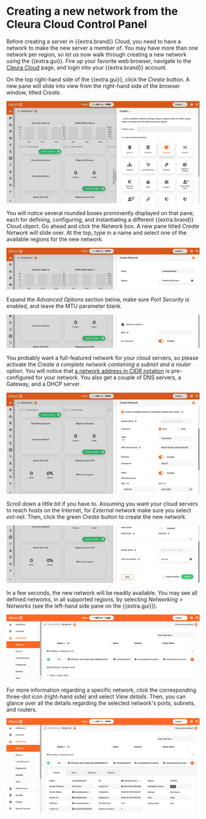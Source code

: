 # Creating a new network from the Cleura Cloud Control Panel

Before creating a server in {{extra.brand}} Cloud, you need to have a
network to make the new server a member of. You may have more than one
network per region, so let us now walk through creating a new network
using the {{extra.gui}}. Fire up your favorite web browser, navigate
to the [Cleura Cloud](https://{{extra.gui_domain}}) page, and login
into your {{extra.brand}} account.

On the top right-hand side of the {{extra.gui}}, click the _Create_
button. A new pane will slide into view from the right-hand side of
the browser window, titled _Create_.

![Create a new object](assets/new-net-panel/shot-01.png)

You will notice several rounded boxes prominently displayed on that 
pane, each for defining, configuring, and instantiating a different 
{{extra.brand}} Cloud object. Go ahead and click the _Network_ box. A 
new pane titled _Create Network_ will slide over. At the top, type in a 
name and select one of the available regions for the new network.

![New network name and region](assets/new-net-panel/shot-02.png)

Expand the _Advanced Options_ section below, make sure _Port 
Security_ is enabled, and leave the MTU parameter blank.

![MTU and port security](assets/new-net-panel/shot-03.png)

You probably want a full-featured network for your cloud servers, so
please activate the _Create a complete network containing a subnet and a router_
option. You will notice that
[a network address in CIDR notation](https://en.wikipedia.org/wiki/Classless_Inter-Domain_Routing#CIDR_notation)
is pre-configured for your network. You also get a couple of
DNS servers, a Gateway, and a DHCP server.

![Complete network](assets/new-net-panel/shot-04.png)

Scroll down a little bit if you have to. Assuming you want your cloud 
servers to reach hosts on the Internet, for _External network_ make 
sure you select _ext-net_. Then, click the green _Create_ button to 
create the new network.

![Finish creating network](assets/new-net-panel/shot-05.png)

In a few seconds, the new network will be readily available. You may 
see all defined networks, in all supported regions, by selecting 
_Networking_ > _Networks_ (see the left-hand side pane on the 
{{extra.gui}}).

![All networks in all regions](assets/new-net-panel/shot-06.png)

For more information regarding a specific network, click the 
corresponding three-dot icon (right-hand side) and select _View 
details_. Then, you can glance over all the details regarding the 
selected network's ports, subnets, and routers.

![Network details](assets/new-net-panel/shot-07.png)
